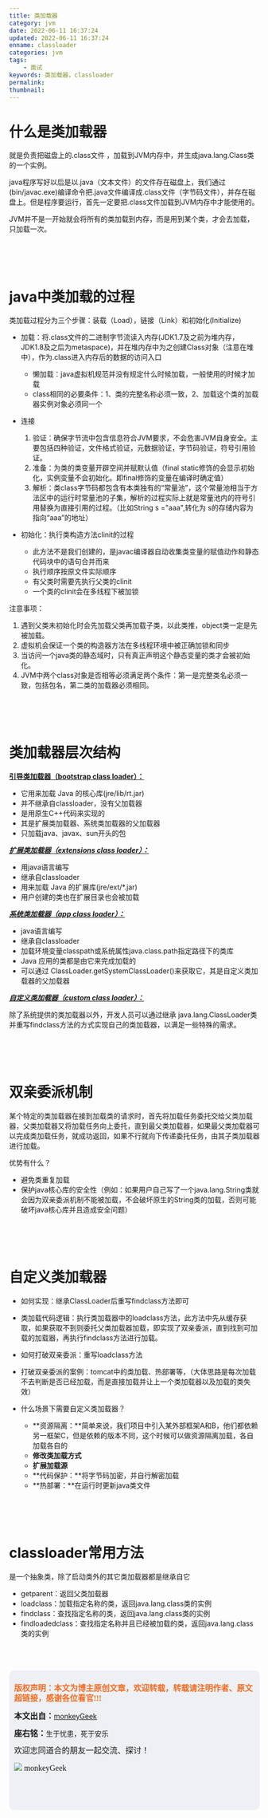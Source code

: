```yaml
---
title: 类加载器
category: jvm
date: 2022-06-11 16:37:24
updated: 2022-06-11 16:37:24
enname: classloader
categories: jvm
tags:
	- 面试
keywords: 类加载器，classloader
permalink:
thumbnail:
---
```


# 什么是类加载器

就是负责把磁盘上的.class文件 ，加载到JVM内存中，并生成java.lang.Class类的一个实例。<!--more-->

java程序写好以后是以.java（文本文件）的文件存在磁盘上，我们通过(bin/javac.exe)编译命令把.java文件编译成.class文件（字节码文件），并存在磁盘上。但是程序要运行，首先一定要把.class文件加载到JVM内存中才能使用的。

 JVM并不是一开始就会将所有的类加载到内存，而是用到某个类，才会去加载，只加载一次。

</br></br></br>

# java中类加载的过程

类加载过程分为三个步骤：装载（Load），链接（Link）和初始化(Initialize)

- 加载：将.class文件的二进制字节流读入内存(JDK1.7及之前为堆内存，JDK1.8及之后为metaspace)，并在堆内存中为之创建Class对象（注意在堆中），作为.class进入内存后的数据的访问入口

  - 懒加载：java虚拟机规范并没有规定什么时候加载，一般使用的时候才加载
  - class相同的必要条件：1、类的完整名称必须一致，2、加载这个类的加载器实例对象必须同一个

  

- 连接

  1. 验证：确保字节流中包含信息符合JVM要求，不会危害JVM自身安全。主要包括四种验证，文件格式验证，元数据验证，字节码验证，符号引用验证。
  2. 准备：为类的类变量开辟空间并赋默认值（final static修饰的会显示初始化，实例变量不会初始化。即final修饰的变量在编译时确定值）
  3. 解析：类class字节码都包含有本类独有的“常量池”，这个常量池相当于方法区中的运行时常量池的子集，解析的过程实际上就是常量池内的符号引用替换为直接引用的过程。（比如String s ="aaa",转化为 s的存储内容为指向“aaa”的地址）

  

- 初始化：执行类构造方法clinit的过程

  - 此方法不是我们创建的，是javac编译器自动收集类变量的赋值动作和静态代码块中的语句合并而来
  - 执行顺序按原文件实际顺序
  - 有父类时需要先执行父类的clinit
  - 一个类的clinit会在多线程下被加锁



注意事项：

1. 遇到父类未初始化时会先加载父类再加载子类，以此类推，object类一定是先被加载。
2. 虚拟机会保证一个类的构造器方法在多线程环境中被正确加锁和同步
3. 当访问一个java类的静态域时，只有真正声明这个静态变量的类才会被初始化。
4. JVM中两个class对象是否相等必须满足两个条件：第一是完整类名必须一致，包括包名，第二类的加载器必须相同。

</br></br></br>

# 类加载器层次结构

<u>**引导类加载器（bootstrap class loader）：**</u>

- 它用来加载 Java 的核心库(jre/lib/rt.jar)
- 并不继承自classloader，没有父加载器
- 是用原生C++代码来实现的
- 其是扩展类加载器、系统类加载器的父加载器
- 只加载java、javax、sun开头的包



<u>***扩展类加载器（extensions class loader）：***</u>

- 用java语言编写
- 继承自classloader
- 用来加载 Java 的扩展库(jre/ext/*.jar)
- 用户创建的类也在扩展目录也会被加载



<u>***系统类加载器（app class loader）：***</u>

- java语言编写
- 继承自classloader
- 加载环境变量classpath或系统属性java.class.path指定路径下的类库
- Java 应用的类都是由它来完成加载的
- 可以通过 ClassLoader.getSystemClassLoader()来获取它，其是自定义类加载器的父加载器



<u>***自定义类加载器（custom class loader）：***</u>

除了系统提供的类加载器以外，开发人员可以通过继承 java.lang.ClassLoader类并重写findclass方法的方式实现自己的类加载器，以满足一些特殊的需求。



</br></br></br>

# **双亲委派机制**

某个特定的类加载器在接到加载类的请求时，首先将加载任务委托交给父类加载器，父类加载器又将加载任务向上委托，直到最父类加载器，如果最父类加载器可以完成类加载任务，就成功返回，如果不行就向下传递委托任务，由其子类加载器进行加载。



优势有什么？

- 避免类重复加载
- 保护java核心库的安全性（例如：如果用户自己写了一个java.lang.String类就会因为双亲委派机制不能被加载，不会破坏原生的String类的加载，否则可能破坏java核心库并且造成安全问题）



</br></br></br>

# 自定义类加载器

- 如何实现：继承ClassLoader后重写findclass方法即可

- 类加载代码逻辑：执行类加载器中的loadclass方法，此方法中先从缓存获取，如果获取不到则委托父类加载器加载，即实现了双亲委派，直到找到可加载的加载器，再执行findclass方法进行加载。

- 如何打破双亲委派：重写loadclass方法

- 打破双亲委派的案例：tomcat中的类加载、热部署等，（大体思路是每次加载不去判断是否已经加载，而是直接加载并让上一个类加载器以及加载的类失效）

- 什么场景下需要自定义类加载器？
  - **资源隔离：**简单来说，我们项目中引入某外部框架A和B，他们都依赖另一框架C，但是依赖的版本不同，这个时候可以做资源隔离加载，各自加载各自的
  - **修改类加载方式**
  - **扩展加载源**
  - **代码保护：**将字节码加密，并自行解密加载
  - **热部署：**在运行时更新java类文件

</br></br></br>

# classloader常用方法

是一个抽象类，除了启动类外的其它类加载器都是继承自它

- getparent：返回父类加载器
- loadclass：加载指定名称的类，返回java.lang.class类的实例
- findclass：查找指定名称的类，返回java.lang.class类的实例
- findloadedclass：查找指定名称并且已经被加载的类，返回java.lang.class类的实例





</br>

</br>

</br>

<script>
var _hmt = _hmt || [];
(function() {
  var hm = document.createElement("script");
  hm.src = "https://hm.baidu.com/hm.js?2f798e6b269c8a40f12bef25d7f1876d";
  var s = document.getElementsByTagName("script")[0]; 
  s.parentNode.insertBefore(hm, s);
})();
</script>

<div style="height:260px; background-color:rgb(238,240,244); padding:10px;border-radius:10px;">
    <p style="color:#f36c21;font:bold 16px/20px 'kaiTi';">
      版权声明：本文为博主原创文章，欢迎转载，转载请注明作者、原文超链接，感谢各位看官!!!
    </p>
    <p>
      <span style="font:bold 16px/20px 'kaiTi';">本文出自：</span><a href="https://monkeyGeek369.github.io">monkeyGeek</a> 
    </p>
    <p>
      <span style="font:bold 16px/20px 'kaiTi';">座右铭：</span><span>生于忧患，死于安乐</span> 
    </p>
    <p>
      <span style="font:16px/20px 'kaiTi';">欢迎志同道合的朋友一起交流、探讨！</span> 
    </p>
    <img style="height:auto; width:auto;flot:left;" src="../../../../image/monkey64.png" /><span style="font:16px/20px 'kaiTi';flot:left;">   monkeyGeek</span>


